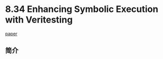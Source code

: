 # 8.34 Enhancing Symbolic Execution with Veritesting

[paper](https://users.ece.cmu.edu/~aavgerin/papers/veritesting-icse-2014.pdf)

## 简介
